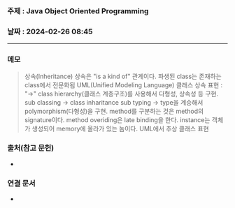 ### 주제 : Java Object Oriented Programming

### 날짜 : 2024-02-26 08:45
----
### 메모
> 상속(Inheritance)
> 상속은 "is a kind of" 관계이다.
> 파생된 class는 존재하는 class에서 전문화됨
> UML(Unified Modeling Language) 클래스 상속 표현 : "→"
> class hierarchy(클래스 계층구조)를 사용해서 다형성, 상속성 등 구현.
> sub classing -> class inharitance
> sub typing -> type을 계승해서 polymorphism(다형성)을 구현.
> method를 구분하는 것은 method의 signature이다.
> method overiding은 late binding을 한다.
> instance는 객체가 생성되어 memory에 올라가 있는 놈이다.
> UML에서 추상 클래스 표현
> 

### 출처(참고 문헌)
-

### 연결 문서
-
